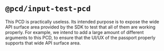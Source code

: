 # `@pcd/input-test-pcd`

This PCD is practically useless. Its intended purpose is to expose the wide API surface area provided by the SDK to test that all of them are working properly. For example, we intend to add a large amount of different arguments to this PCD, to ensure that the UI/UX of the passport properly supports that wide API surface area.
